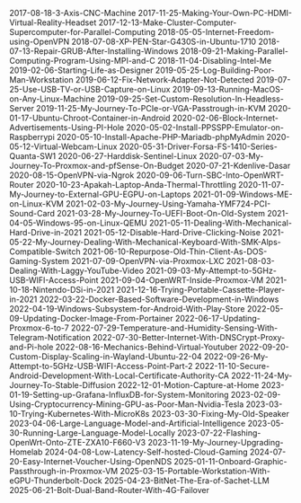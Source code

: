 2017-08-18-3-Axis-CNC-Machine
2017-11-25-Making-Your-Own-PC-HDMI-Virtual-Reality-Headset
2017-12-13-Make-Cluster-Computer-Supercomputer-for-Parallel-Computing
2018-05-05-Internet-Freedom-using-OpenVPN
2018-07-08-XP-PEN-Star-G430S-in-Ubuntu-1710
2018-07-13-Repair-GRUB-After-Installing-Windows
2018-09-21-Making-Parallel-Computing-Program-Using-MPI-and-C
2018-11-04-Disabling-Intel-Me
2019-02-06-Starting-Life-as-Designer
2019-05-25-Log-Building-Poor-Man-Workstation
2019-06-12-Fix-Network-Adapter-Not-Detected
2019-07-25-Use-USB-TV-or-USB-Capture-on-Linux
2019-09-13-Running-MacOS-on-Any-Linux-Machine
2019-09-25-Set-Custom-Resolution-In-Headless-Server
2019-11-25-My-Journey-To-PCIe-or-VGA-Passtrough-in-KVM
2020-01-17-Ubuntu-Chroot-Container-in-Android
2020-02-06-Block-Internet-Advertisements-Using-PI-Hole
2020-05-02-Install-PPSSPP-Emulator-on-Raspberrypi
2020-05-10-Install-Apache-PHP-Mariadb-phpMyAdmin
2020-05-12-Virtual-Webcam-Linux
2020-05-31-Driver-Forsa-FS-1410-Series-Quanta-SW1
2020-06-27-Harddisk-Sentinel-Linux
2020-07-03-My-Journey-To-Proxmox-and-pfSense-On-Budget
2020-07-21-Kdenlive-Dasar
2020-08-15-OpenVPN-via-Ngrok
2020-09-06-Turn-SBC-Into-OpenWRT-Router
2020-10-23-Apakah-Laptop-Anda-Thermal-Throttling
2020-11-07-My-Journey-to-External-GPU-EGPU-on-Laptops
2021-01-09-Windows-ME-on-Linux-KVM
2021-02-03-My-Journey-Using-Yamaha-YMF724-PCI-Sound-Card
2021-03-28-My-Journey-To-UEFI-Boot-On-Old-System
2021-04-05-Windows-95-on-Linux-QEMU
2021-05-11-Dealing-With-Mechanical-Hard-Drive-in-2021
2021-05-12-Disable-Hard-Drive-Clicking-Noise
2021-05-22-My-Journey-Dealing-With-Mechanical-Keyboard-With-SMK-Alps-Compatible-Switch
2021-06-10-Repurpose-Old-Thin-Client-As-DOS-Gaming-System
2021-07-09-OpenVPN-via-Proxmox-LXC
2021-08-03-Dealing-With-Laggy-YouTube-Video
2021-09-03-My-Attempt-to-5GHz-USB-WIFI-Access-Point
2021-09-04-OpenWRT-Inside-Proxmox-VM
2021-10-18-Nintendo-DSi-in-2021
2021-12-16-Trying-Portable-Cassette-Player-in-2021
2022-03-22-Docker-Based-Software-Development-in-Windows
2022-04-19-Windows-Subsystem-for-Android-With-Play-Store
2022-05-09-Updating-Docker-Image-From-Portainer
2022-06-17-Updating-Proxmox-6-to-7
2022-07-29-Temperature-and-Humidity-Sensing-With-Telegram-Notification
2022-07-30-Better-Internet-With-DNSCrypt-Proxy-and-Pi-hole
2022-08-16-Mechanics-Behind-Virtual-Youtuber
2022-09-20-Custom-Display-Scaling-in-Wayland-Ubuntu-22-04
2022-09-26-My-Attempt-to-5GHz-USB-WIFI-Access-Point-Part-2
2022-11-10-Secure-Android-Development-With-Local-Certificate-Authority-CA
2022-11-24-My-Journey-To-Stable-Diffusion
2022-12-01-Motion-Capture-at-Home
2023-01-19-Setting-up-Grafana-InfluxDB-for-System-Monitoring
2023-02-09-Using-Cryptocurrency-Mining-GPU-as-Poor-Man-Nvidia-Tesla
2023-03-10-Trying-Kubernetes-With-MicroK8s
2023-03-30-Fixing-My-Old-Speaker
2023-04-06-Large-Language-Model-and-Artificial-Intelligence
2023-05-30-Running-Large-Language-Model-Locally
2023-07-22-Flashing-OpenWrt-Onto-ZTE-ZXA10-F660-V3
2023-11-19-My-Journey-Upgrading-Homelab
2024-04-08-Low-Latency-Self-hosted-Cloud-Gaming
2024-07-20-Easy-Internet-Voucher-Using-OpenNDS
2025-01-11-Onboard-Graphic-Passthrough-in-Proxmox-VM 
2025-03-15-Portable-Workstation-With-eGPU-Thunderbolt-Dock
2025-04-23-BitNet-The-Era-of-Sachet-LLM
2025-06-21-Bolt-Dual-Band-Router-With-4G-Failover